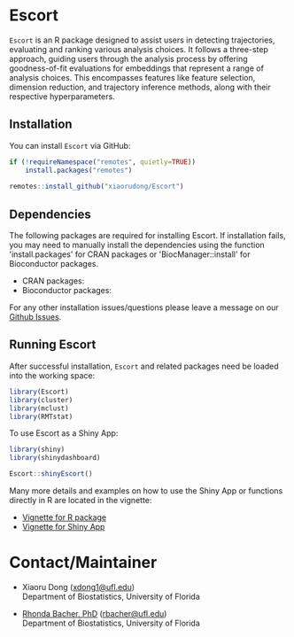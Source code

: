 # Escort

`Escort` is an R package designed to assist users in detecting trajectories, evaluating and ranking various analysis choices. It follows a three-step approach, guiding users through the analysis process by offering goodness-of-fit evaluations for embeddings that represent a range of analysis choices. This encompasses features like feature selection, dimension reduction, and trajectory inference methods, along with their respective hyperparameters.


## Installation

You can install `Escort` via GitHub:

``` r
if (!requireNamespace("remotes", quietly=TRUE))
    install.packages("remotes")
    
remotes::install_github("xiaorudong/Escort")
```

## Dependencies

The following packages are required for installing Escort. If installation fails, you may need to manually install the dependencies using the function 'install.packages' for CRAN packages or 'BiocManager::install' for Bioconductor packages.


* CRAN packages: 
* Bioconductor packages: 


For any other installation issues/questions please leave a message on our [Github Issues](https://github.com/xiaorudong/Escort/issues).

## Running Escort

After successful installation, `Escort` and related packages need be loaded into the working space:

``` r
library(Escort)
library(cluster)
library(mclust)
library(RMTstat)
```

To use Escort as a Shiny App:

```r
library(shiny)
library(shinydashboard)

Escort::shinyEscort()
```

Many more details and examples on how to use the Shiny App or functions directly in R are located in the vignette:

* [Vignette for R package](vignettes/Escort.Rmd)
* [Vignette for Shiny App](vignettes/shiny_vignette.md)


# Contact/Maintainer

* Xiaoru Dong (xdong1@ufl.edu)  
Department of Biostatistics, University of Florida

* [Rhonda Bacher, PhD](https://www.rhondabacher.com) (rbacher@ufl.edu)  
Department of Biostatistics, University of Florida


